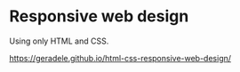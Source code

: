 # Responsive web design 

Using only HTML and CSS.

https://geradele.github.io/html-css-responsive-web-design/
